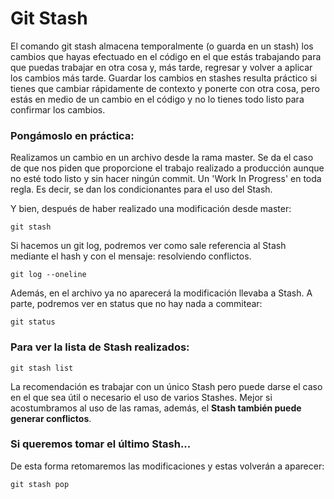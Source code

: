 # Git Stash
El comando git stash almacena temporalmente (o guarda en un stash) los cambios que hayas efectuado en el código en el que estás trabajando para que puedas trabajar en otra cosa y, más tarde, regresar y volver a aplicar los cambios más tarde. Guardar los cambios en stashes resulta práctico si tienes que cambiar rápidamente de contexto y ponerte con otra cosa, pero estás en medio de un cambio en el código y no lo tienes todo listo para confirmar los cambios.

### Pongámoslo en práctica:
Realizamos un cambio en un archivo desde la rama master.
Se da el caso de que nos piden que proporcione el trabajo realizado a producción aunque no esté todo listo y sin hacer ningún commit. Un 'Work In Progress' en toda regla.
Es decir, se dan los condicionantes para el uso del Stash.

Y bien, después de haber realizado una modificación desde master:
<pre><code>git stash</pre></code>

Si hacemos un git log, podremos ver como sale referencia al Stash mediante el hash y con el mensaje: resolviendo conflictos.
<pre><code>git log --oneline</pre></code>

Además, en el archivo ya no aparecerá la modificación llevaba a Stash.
A parte, podremos ver en status que no hay nada a commitear:
<pre><code>git status</pre></code>

### Para ver la lista de Stash realizados:
<pre><code>git stash list</pre></code>
La recomendación es trabajar con un único Stash pero puede darse el caso en el que sea útil o necesario el uso de varios Stashes.
Mejor si acostumbramos al uso de las ramas, además, el <strong>Stash también puede generar conflictos</strong>.

### Si queremos tomar el último Stash...
De esta forma retomaremos las modificaciones y estas volverán a aparecer:
<pre><code>git stash pop</pre></code>
